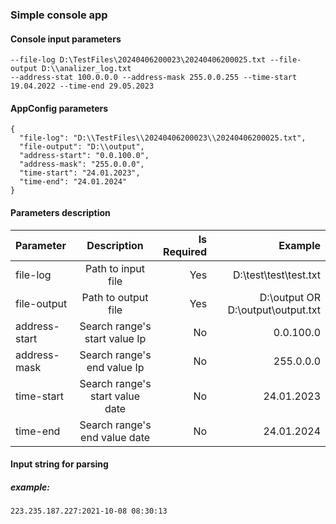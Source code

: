 ### Simple console app
#### Console input parameters
```
--file-log D:\TestFiles\20240406200023\20240406200025.txt --file-output D:\\analizer_log.txt
--address-stat 100.0.0.0 --address-mask 255.0.0.255 --time-start 19.04.2022 --time-end 29.05.2023
```

#### AppConfig parameters 
```
{
  "file-log": "D:\\TestFiles\\20240406200023\\20240406200025.txt",
  "file-output": "D:\\output",
  "address-start": "0.0.100.0",
  "address-mask": "255.0.0.0",
  "time-start": "24.01.2023",
  "time-end": "24.01.2024"
}
```

#### Parameters description

| Parameter      | Description | Is Required    | Example |
| :---        |    :----:   |          ---: |          ---: |
| file-log     | Path to input file      | Yes  |D:\\test\\test\\test.txt|
| file-output   | Path to output file       | Yes      |D:\\output  OR D:\\output\output.txt|
| address-start   | Search range's start value Ip      | No     |0.0.100.0|
| address-mask   | Search range's end value Ip       | No      |255.0.0.0|
| time-start   | Search range's start value date    | No      |24.01.2023|
| time-end   | Search range's end value date       | No      |24.01.2024|

#### Input string for parsing
##### example:
```
223.235.187.227:2021-10-08 08:30:13
```
